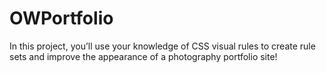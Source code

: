 # OWPortfolio
In this project, you’ll use your knowledge of CSS visual rules to create rule sets and improve the appearance of a photography portfolio site!
